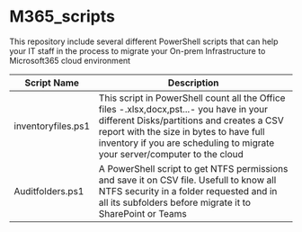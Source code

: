 # M365_scripts
This repository include several different PowerShell scripts that can help your IT staff in the process to migrate your On-prem Infrastructure to Microsoft365 cloud environment
   
| Script Name        | Description                                                             |
| ------------------ | ----------------------------------------------------------------------- |
| inventoryfiles.ps1 | This script in PowerShell count all the Office files -.xlsx,docx,pst...-  you have in your different Disks/partitions and creates a CSV report with the size in bytes to have full inventory if you are scheduling to migrate your server/computer to the cloud |
| Auditfolders.ps1   | A PowerShell script to get NTFS permissions and save it on CSV file. Usefull to know all NTFS security in a folder requested and in all its subfolders before migrate it to SharePoint or Teams|



